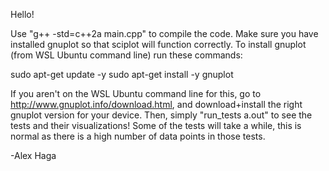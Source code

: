Hello!

Use "g++ -std=c++2a main.cpp" to compile the code. Make sure you have installed gnuplot so that sciplot will function correctly. To install gnuplot (from WSL Ubuntu command line) run these commands:

sudo apt-get update -y
sudo apt-get install -y gnuplot

If you aren't on the WSL Ubuntu command line for this, go to http://www.gnuplot.info/download.html, and download+install the right gnuplot version for your device. Then, simply "run_tests a.out" to see the tests and their visualizations! Some of the tests will take a while, this is normal as there is a high number of data points in those tests.

-Alex Haga